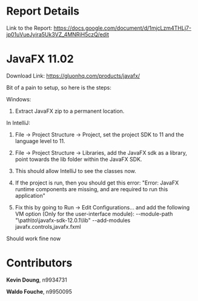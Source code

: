 # Report Details
Link to the Report: https://docs.google.com/document/d/1mjcLzm4THLj7-jp01uVueJyira5Uk3VZ_4MNRjH5czQ/edit



# JavaFX 11.02
Download Link: https://gluonhq.com/products/javafx/

Bit of a pain to setup, so here is the steps:

Windows:
1) Extract JavaFX zip to a permanent location.

In IntelliJ:

1) File -> Project Structure -> Project, set the project SDK to 11 and the language level to 11.
2) File -> Project Structure -> Libraries, add the JavaFX sdk as a library, point towards the lib folder within the JavaFX SDK.

3) This should allow IntelliJ to see the classes now.

4) If the project is run, then you should get this error: "Error: JavaFX runtime components are missing, and are required to run this application"

5) Fix this by going to Run -> Edit Configurations... and add the following VM option (Only for the user-interface module): --module-path "\path\to\javafx-sdk-12.0.1\lib" --add-modules javafx.controls,javafx.fxml

Should work fine now

# Contributors
**Kevin Doung**, n9934731

**Waldo Fouche**, n9950095



